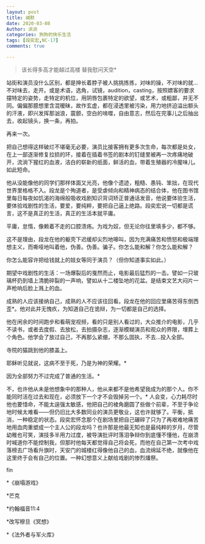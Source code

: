 ```yaml
---
layout: post
title: 缄默
date: 2020-03-08
Author: 派派
categories: 狗狗的快乐生活
tags: [段奕宏,NC-17]
comments: true

---
```




> 该长得多高才能越过高楼
> 替我慰问天空*



站街和演员没什么区别，都是抻长着脖子被人挑挑拣拣，对味的操，不对味的就…不对味去，走开。或是术语，选角，试镜，audition，casting，按照嫖客的要求摆特定的姿势，走特定的机位，用阴唇包裹特定的欲望，或艺术，或粗鄙，并无不同。偏偏那臆想里含混暧昧，故作玄虚，都在浸透里被污染，用力地挤迫溢出额头的汗液，即兴发挥那汹浪，震颤，空白的啃噬，自由意志，然后在完事儿之后抽出去，收起镜头，换一条，再拍。

再来一次。

把自己想得这样破烂不堪毫无必要，演员比接客拥有更多次生命，每次都是处女，在上一部逐渐修复拉损的环，接着在插着书签的剧本的钉缝里被再一次疼痛地破开，流淌下猩红的血液，洁白的崭新的纸面，鲜活的血，带着生殖器的冷腥味儿。如此短命。

他从没能像他的同学们那样体面又光亮，他像个遗迹，粗糙、愚钝、笨拙，在现代世界里格格不入。段龙是个殉道者，是受虐倾向和精神病态的结合体，他在图书馆里每日每夜如饥渴的海绵般吸收戏剧知识背词矫正普通话发音，他说要体验生活，要体验戏剧性的生活，要爱，要纯粹，要把自己逼上绝路。段奕宏说一切都是谎言，这不是真正的生活，真正的生活本就平庸。

平庸，怠惰，像赖着不走的口腔溃疡。为戏为奴，但无论你往里填多少，都不够。

这不是理由，段龙在他的躯壳下迟缓却尖烈地嗥叫，因为充满痛苦和愤怒和极端理想主义，而嘶哑地叫着他，伪善。伪善。骗子。你怎么能和解？你怎么能和解？

你怎么能容许把给钱就上的妓女等同于演员？（但你知道事实如此。）

期望中戏剧性的生活：一场爆裂后的戛然而止，电影最后猛烈的一击。譬如一只玻璃杯扔到墙上清脆碎裂的一声响，譬如从十二楼坠地的花盆。是结束文艺大闷片一声枪响后脸上溅上的血。

成熟的人应该接纳自己，成熟的人不应该往回看。段龙在他的回应里痛苦得东倒西歪*。他对此并无愧疚，为知道自己在诡辩，为一切都是自己的选择。

他在闲余的时间跑步和看萌宠视频，看的只是别人看过的，大众推介的电影，几乎不读书，或者去度假、去放松，去拍摄杂志，逐渐模糊演员和观众的界限，埋葬上个角色。他学会了放过自己，不再那么紧绷，不那么固执，不去…投入全部。

寺院的猫跳到他的膝盖上。

耶稣听见就说，这病不至于死，乃是为神的荣耀。*

因为全部努力不过完成了普通的生活。*

不，也许他从未是他想象中的那种人，他从来都不是他希望我成为的那个人。你不能同时活在过去和现在，必须放下一个才不会毁掉另一个。* 人会变，心力耗尽时他也要惜命，不能太逞强太敏感，他把自己的棱角磨圆了些做个前辈，不至于争论地时候太难看——但仍旧比大多数同业的演员更敬业，这也许就够了。平衡，抵消，一种稳定的状态。段奕宏怀念那个在剧场里把自己碾碎了只为了再艰难地痛苦地用血肉重塑成一个主人公的段龙吗？也许那是他最无知也是最纯粹的岁月，尽管幼稚也可笑，演技多半用力过度，被导演批评时落泪争辩你到底懂不懂他，在崩溃时喊道你不能控制我，但那时他每天都觉得自己将会死，而他在自己第一次考中戏落榜去广场看升旗时，天安门的城楼红得像他自己的血，血流绵延不绝，就像他在这里终于会有自己的位置。一种幻想意义上献给戏剧的惨烈燔祭。



fin



*《崩塌游戏》

*芒克 

*约翰福音11:4

*改写穆旦《冥想》

*《法外者与军火库》

